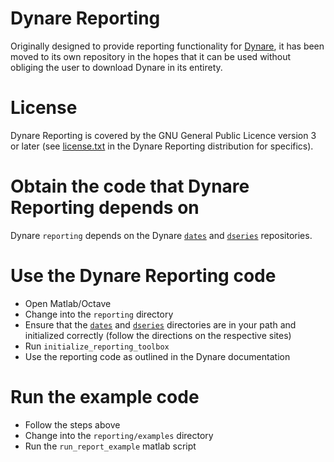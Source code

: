 # Dynare Reporting

Originally designed to provide reporting functionality for
[Dynare](http://www.dynare.org), it has been moved to its own
repository in the hopes that it can be used without obliging the user
to download Dynare in its entirety.

# License

Dynare Reporting is covered by the GNU General Public Licence version 3 or later
(see [license.txt](license.txt) in the Dynare Reporting distribution for
specifics).

# Obtain the code that Dynare Reporting depends on

Dynare ```reporting``` depends on the Dynare
[```dates```](https://github.com/DynareTeam/dates) and
[```dseries```](https://github.com/DynareTeam/dseries) repositories.

# Use the Dynare Reporting code

- Open Matlab/Octave
- Change into the ```reporting``` directory
- Ensure that the [```dates```](https://github.com/DynareTeam/dates)
  and [```dseries```](https://github.com/DynareTeam/dseries)
  directories are in your path and initialized correctly (follow the
  directions on the respective sites)
- Run ```initialize_reporting_toolbox```
- Use the reporting code as outlined in the Dynare documentation

# Run the example code

- Follow the steps above
- Change into the ```reporting/examples``` directory
- Run the ```run_report_example``` matlab script

